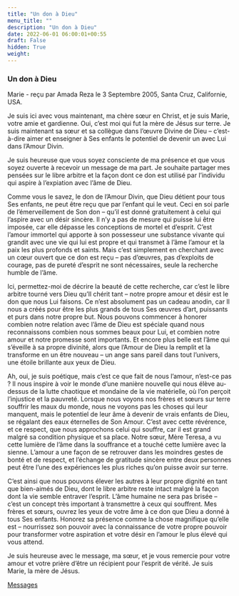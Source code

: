 ```yaml
---
title: "Un don à Dieu"
menu_title: ""
description: "Un don à Dieu"
date: 2022-06-01 06:00:01+00:55
draft: False
hidden: True
weight:
---
```

### Un don à Dieu

Marie - reçu par Amada Reza le 3 Septembre 2005, Santa Cruz, Californie, USA.

Je suis ici avec vous maintenant, ma chère sœur en Christ, et je suis Marie, votre amie et gardienne. Oui, c’est moi qui fut la mère de Jésus sur terre. Je suis maintenant sa sœur et sa collègue dans l’œuvre Divine de Dieu – c’est-à-dire aimer et enseigner à Ses enfants le potentiel de devenir un avec Lui dans l’Amour Divin.

Je suis heureuse que vous soyez consciente de ma présence et que vous soyez ouverte à recevoir un message de ma part. Je souhaite partager mes pensées sur le libre arbitre et la façon dont ce don est utilisé par l’individu qui aspire à l’expiation avec l’âme de Dieu.

Comme vous le savez, le don de l’Amour Divin, que Dieu détient pour tous Ses enfants, ne peut être reçu que par l’enfant qui le veut. Ceci en soi parle de l’émerveillement de Son don – qu’il est donné gratuitement à celui qui l’aspire avec un désir sincère. Il n’y a pas de mesure qui puisse lui être imposée, car elle dépasse les conceptions de mortel et d’esprit. C’est l’amour immortel qui apporte à son possesseur une substance vivante qui grandit avec une vie qui lui est propre et qui transmet à l’âme l’amour et la paix les plus profonds et saints. Mais c’est simplement en cherchant avec un cœur ouvert que ce don est reçu – pas d’œuvres, pas d’exploits de courage, pas de pureté d’esprit ne sont nécessaires, seule la recherche humble de l’âme.

Ici, permettez-moi de décrire la beauté de cette recherche, car c’est le libre arbitre tourné vers Dieu qu’Il chérit tant – notre propre amour et désir est le don que nous Lui faisons. Ce n’est absolument pas un cadeau anodin, car Il nous a créés pour être les plus grands de tous Ses œuvres d’art, puissants et purs dans notre propre but. Nous pouvons commencer à honorer combien notre relation avec l’âme de Dieu est spéciale quand nous reconnaissons combien nous sommes beaux pour Lui, et combien notre amour et notre promesse sont importants. Et encore plus belle est l’âme qui s’éveille à sa propre divinité, alors que l’Amour de Dieu la remplit et la transforme en un être nouveau – un ange sans pareil dans tout l’univers, une étoile brillante aux yeux de Dieu.

Ah, oui, je suis poétique, mais c’est ce que fait de nous l’amour, n’est-ce pas ? Il nous inspire à voir le monde d’une manière nouvelle qui nous élève au-dessus de la lutte chaotique et mondaine de la vie matérielle, où l’on perçoit l’injustice et la pauvreté. Lorsque nous voyons nos frères et sœurs sur terre souffrir les maux du monde, nous ne voyons pas les choses qui leur manquent, mais le potentiel de leur âme à devenir de vrais enfants de Dieu, se régalant des eaux éternelles de Son Amour. C’est avec cette révérence, et ce respect, que nous approchons celui qui souffre, car il est grand malgré sa condition physique et sa place. Notre sœur, Mère Teresa, a vu cette lumière de l’âme dans la souffrance et a touché cette lumière avec la sienne. L’amour a une façon de se retrouver dans les moindres gestes de bonté et de respect, et l’échange de gratitude sincère entre deux personnes peut être l’une des expériences les plus riches qu’on puisse avoir sur terre.

C’est ainsi que nous pouvons élever les autres à leur propre dignité en tant que bien-aimés de Dieu, dont le libre arbitre reste intact malgré la façon dont la vie semble entraver l’esprit. L’âme humaine ne sera pas brisée – c’est un concept très important à transmettre à ceux qui souffrent. Mes frères et sœurs, ouvrez les yeux de votre âme à ce don que Dieu a donné à tous Ses enfants. Honorez sa présence comme la chose magnifique qu’elle est – nourrissez son pouvoir avec la connaissance de votre propre pouvoir pour transformer votre aspiration et votre désir en l’amour le plus élevé qui vous attend.

Je suis heureuse avec le message, ma sœur, et je vous remercie pour votre amour et votre prière d’être un récipient pour l’esprit de vérité. Je suis Marie, la mère de Jésus.

[Messages](/fr-contemporary-messages/fr-contemporary-messages-by-date-order/fr-contemporary-messages-2005)

